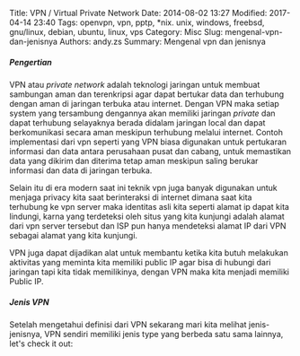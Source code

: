 Title: VPN / Virtual Private Network
Date: 2014-08-02 13:27
Modified: 2017-04-14 23:40
Tags: openvpn, vpn, pptp, *nix. unix, windows, freebsd, gnu/linux, debian, ubuntu, linux, vps
Category: Misc
Slug: mengenal-vpn-dan-jenisnya
Authors: andy.zs
Summary: Mengenal vpn dan jenisnya

##### Pengertian

VPN atau *private network* adalah teknologi jaringan untuk membuat sambungan aman dan terenkripsi agar dapat bertukar data dan terhubung dengan aman di jaringan terbuka atau internet. Dengan VPN maka setiap system yang tersambung dengannya akan memiliki jaringan *private* dan dapat terhubung selayaknya berada didalam jaringan local dan dapat berkomunikasi secara aman meskipun terhubung melalui internet. 
Contoh implementasi dari vpn seperti yang VPN biasa digunakan untuk pertukaran informasi dan data antara perusahaan pusat dan cabang, untuk memastikan data yang dikirim dan diterima tetap aman meskipun saling berukar informasi dan data di jaringan terbuka.

Selain itu di era modern saat ini teknik vpn juga banyak digunakan untuk menjaga privacy kita saat berinteraksi di internet dimana saat kita terhubung ke vpn server maka identitas asli kita seperti alamat ip dapat kita lindungi, karna yang terdeteksi oleh situs yang kita kunjungi adalah alamat dari vpn server tersebut dan ISP pun hanya mendeteksi alamat IP dari VPN sebagai alamat yang kita kunjungi. 

VPN juga dapat dijadikan alat untuk membantu ketika kita butuh melakukan aktivitas yang meminta kita memiliki public IP agar bisa di hubungi dari jaringan tapi kita tidak memilikinya, dengan VPN maka kita menjadi memiliki Public IP.


##### Jenis VPN
Setelah mengetahui definisi dari VPN sekarang mari kita melihat jenis-jenisnya, VPN sendiri memiliki jenis type yang berbeda satu sama lainnya, let's check it out:

